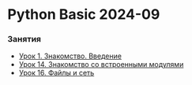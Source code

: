 # Python Basic 2024-09


### Занятия

- [Урок 1. Знакомство. Введение](lessons/lesson.01/)
- [Урок 14. Знакомство со встроенными модулями](lessons/lesson.14/)
- [Урок 16. Файлы и сеть](lessons/lesson.16/)
